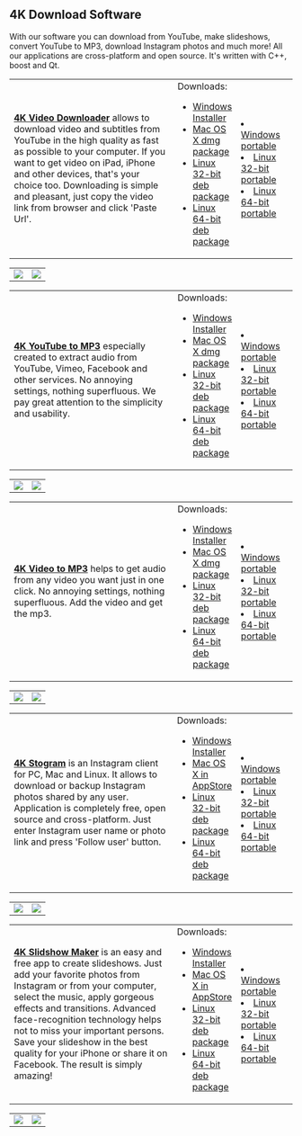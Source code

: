 ## 4K Download Software ##

With our software you can download from YouTube, make slideshows, convert YouTube to MP3, download Instagram photos and much more! All our applications are cross-platform and open source. It's written with C++, boost and Qt.

<table width='60%'>
<tbody>
<tr>
<td width='60%'>
<b><a href='http://www.4kdownload.com/products/product-videodownloader'>4K Video Downloader</a></b> allows to download video and subtitles from YouTube in the high quality as fast as possible to your computer. If you want to get video on iPad, iPhone and other devices, that's your choice too. Downloading is simple and pleasant, just copy the video link from browser and click 'Paste Url'.<br>
</td>
<td width='20%'>
Downloads:<br>
<ul><li><a href='https://4kdownload.googlecode.com/files/4kvideodownloader_2.7.exe'>Windows Installer</a>
</li><li><a href='https://4kdownload.googlecode.com/files/4kvideodownloader_2.7.dmg'>Mac OS X dmg package</a>
</li><li><a href='https://4kdownload.googlecode.com/files/4kvideodownloader_2.7-1_i386.deb'>Linux 32-bit deb package</a>
</li><li><a href='https://4kdownload.googlecode.com/files/4kvideodownloader_2.7-1_amd64.deb'>Linux 64-bit deb package</a>
</td>
<td width='20%'>
</li><li><a href='https://4kdownload.googlecode.com/files/4kvideodownloader_2.7.zip'>Windows portable</a>
</li><li><a href='https://4kdownload.googlecode.com/files/4kvideodownloader_2.7_i386.tar.bz2'>Linux 32-bit portable</a>
</li><li><a href='https://4kdownload.googlecode.com/files/4kvideodownloader_2.7_amd64.tar.bz2'>Linux 64-bit portable</a>
</td>
</tr>
</tbody>
</table></li></ul>

<table width='50%'>
<tbody>
<tr>
<td>
<img src='http://www.4kdownload.com/static/main/img/slides/videodownloader/hero-1.png' />
</td>
<td>
<img src='http://www.4kdownload.com/static/main/img/slides/videodownloader/hero-2.png' />
</td>
</tr>
</tbody>
</table>

<table width='60%'>
<tbody>
<tr>
<td width='60%'>
<b><a href='http://www.4kdownload.com/products/product-youtubetomp3'>4K YouTube to MP3</a></b> especially created to extract audio from YouTube, Vimeo, Facebook and other services. No annoying settings, nothing superfluous. We pay great attention to the simplicity and usability.<br>
</td>
<td width='20%'>
Downloads:<br>
<ul><li><a href='https://4kdownload.googlecode.com/files/4kyoutubetomp3_2.2.exe'>Windows Installer</a>
</li><li><a href='https://4kdownload.googlecode.com/files/4kyoutubetomp3_2.2.dmg'>Mac OS X dmg package</a>
</li><li><a href='https://4kdownload.googlecode.com/files/4kyoutubetomp3_2.2-1_i386.deb'>Linux 32-bit deb package</a>
</li><li><a href='https://4kdownload.googlecode.com/files/4kyoutubetomp3_2.2-1_amd64.deb'>Linux 64-bit deb package</a>
</td>
<td width='20%'>
</li><li><a href='https://4kdownload.googlecode.com/files/4kyoutubetomp3_2.2.zip'>Windows portable</a>
</li><li><a href='https://4kdownload.googlecode.com/files/4kyoutubetomp3_2.2_i386.tar.bz2'>Linux 32-bit portable</a>
</li><li><a href='https://4kdownload.googlecode.com/files/4kyoutubetomp3_2.2_amd64.tar.bz2'>Linux 64-bit portable</a>
</td>
</tr>
</tbody>
</table></li></ul>

<table width='50%'>
<tbody>
<tr>
<td>
<img src='http://www.4kdownload.com/static/main/img/slides/youtubetomp3/hero-1.png' />
</td>
<td>
<img src='http://www.4kdownload.com/static/main/img/slides/youtubetomp3/hero-2.png' />
</td>
</tr>
</tbody>
</table>

<table width='60%'>
<tbody>
<tr>
<td width='60%'>
<b><a href='http://www.4kdownload.com/products/product-videotomp3'>4K Video to MP3</a></b> helps to get audio from any video you want just in one click. No annoying settings, nothing superfluous. Add the video and get the mp3.<br>
</td>
<td width='20%'>
Downloads:<br>
<ul><li><a href='https://4kdownload.googlecode.com/files/4kvideotomp3_1.3.exe'>Windows Installer</a>
</li><li><a href='https://4kdownload.googlecode.com/files/4kvideotomp3_1.2.dmg'>Mac OS X dmg package</a>
</li><li><a href='https://4kdownload.googlecode.com/files/4kvideotomp3_1.3-1_i386.deb'>Linux 32-bit deb package</a>
</li><li><a href='https://4kdownload.googlecode.com/files/4kvideotomp3_1.3-1_amd64.deb'>Linux 64-bit deb package</a>
</td>
<td width='20%'>
</li><li><a href='https://4kdownload.googlecode.com/files/4kvideotomp3_1.3.zip'>Windows portable</a>
</li><li><a href='https://4kdownload.googlecode.com/files/4kvideotomp3_1.3_i386.tar.bz2'>Linux 32-bit portable</a>
</li><li><a href='https://4kdownload.googlecode.com/files/4kvideotomp3_1.3_amd64.tar.bz2'>Linux 64-bit portable</a>
</td>
</tr>
</tbody>
</table></li></ul>

<table width='50%'>
<tbody>
<tr>
<td>
<img src='http://www.4kdownload.com/static/main/img/slides/videotomp3/hero-1.png' />
</td>
<td>
<img src='http://www.4kdownload.com/static/main/img/slides/videotomp3/hero-2.png' />
</td>
</tr>
</tbody>
</table>

<table width='60%'>
<tbody>
<tr>
<td width='60%'>
<b><a href='http://www.4kdownload.com/products/product-stogram'>4K Stogram</a></b> is an Instagram client for PC, Mac and Linux. It allows to download or backup Instagram photos shared by any user. Application is completely free, open source and cross-platform. Just enter Instagram user name or photo link and press 'Follow user' button.</td>
<td width='20%'>
Downloads:<br>
<ul><li><a href='https://4kdownload.googlecode.com/files/4kstogram_1.3.exe'>Windows Installer</a>
</li><li><a href='https://itunes.apple.com/us/app/4k-stogram/id596744374'>Mac OS X in AppStore</a>
</li><li><a href='https://4kdownload.googlecode.com/files/4kstogram_1.3-1_i386.deb'>Linux 32-bit deb package</a>
</li><li><a href='https://4kdownload.googlecode.com/files/4kstogram_1.3-1_amd64.deb'>Linux 64-bit deb package</a>
</td>
<td width='20%'>
</li><li><a href='https://4kdownload.googlecode.com/files/4kstogram_1.3.zip'>Windows portable</a>
</li><li><a href='https://4kdownload.googlecode.com/files/4kstogram_1.3_i386.tar.bz2'>Linux 32-bit portable</a>
</li><li><a href='https://4kdownload.googlecode.com/files/4kstogram_1.3_amd64.tar.bz2'>Linux 64-bit portable</a>
</td>
</tr>
</tbody>
</table></li></ul>

<table width='50%'>
<tbody>
<tr>
<td>
<img src='http://www.4kdownload.com/static/main/img/slides/stogram/hero-1.png' />
</td>
<td>
<img src='http://www.4kdownload.com/static/main/img/slides/stogram/hero-2.png' />
</td>
</tr>
</tbody>
</table>

<table width='60%'>
<tbody>
<tr>
<td width='60%'>
<b><a href='http://dev.4kdownload.com/products/product-slideshowmaker'>4K Slidshow Maker</a></b> is an easy and free app to create slideshows. Just add your favorite photos from Instagram or from your computer, select the music, apply gorgeous effects and transitions. Advanced face-recognition technology helps not to miss your important persons. Save your slideshow in the best quality for your iPhone or share it on Facebook. The result is simply amazing!</td>
<td width='20%'>
Downloads:<br>
<ul><li><a href='https://4kdownload.googlecode.com/files/4kslideshowmaker_1.1.exe'>Windows Installer</a>
</li><li><a href='https://4kdownload.googlecode.com/files/4kslideshowmaker_1.1.dmg'>Mac OS X in AppStore</a>
</li><li><a href='https://4kdownload.googlecode.com/files/4kslideshowmaker_1.1-1_i386.deb'>Linux 32-bit deb package</a>
</li><li><a href='https://4kdownload.googlecode.com/files/4kslideshowmaker_1.1-1_amd64.deb'>Linux 64-bit deb package</a>
</td>
<td width='20%'>
</li><li><a href='https://4kdownload.googlecode.com/files/4kslideshowmaker_1.1.zip'>Windows portable</a>
</li><li><a href='https://4kdownload.googlecode.com/files/4kslideshowmaker_1.1_i386.tar.bz2'>Linux 32-bit portable</a>
</li><li><a href='https://4kdownload.googlecode.com/files/4kslideshowmaker_1.1_amd64.tar.bz2'>Linux 64-bit portable</a>
</td>
</tr>
</tbody>
</table></li></ul>

<table width='50%'>
<tbody>
<tr>
<td>
<img src='http://www.4kdownload.com/static/main/img/slides/slideshowmaker/hero-1.png' />
</td>
<td>
<img src='http://www.4kdownload.com/static/main/img/slides/slideshowmaker/hero-2.png' />
</td>
</tr>
</tbody>
</table>